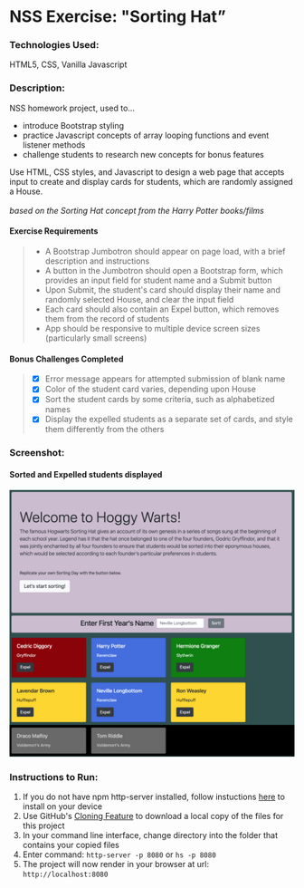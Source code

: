 # NSS Exercise: "Sorting Hat”

### Technologies Used:
HTML5, CSS, Vanilla Javascript

### Description:
NSS homework project, used to...
- introduce Bootstrap styling
- practice Javascript concepts of array looping functions and event listener methods
- challenge students to research new concepts for bonus features

Use HTML, CSS styles, and Javascript to design a web page that accepts input to create and display cards for students, which are randomly assigned a House.
<br>
<br>
_based on the Sorting Hat concept from the Harry Potter books/films_

#### Exercise Requirements
>  - A Bootstrap Jumbotron should appear on page load, with a brief description and instructions
>  - A button in the Jumbotron should open a Bootstrap form, which provides an input field for student name and a Submit button
>  - Upon Submit, the student's card should display their name and randomly selected House, and clear the input field
>  - Each card should also contain an Expel button, which removes them from the record of students
>  - App should be responsive to multiple device screen sizes (particularly small screens)

#### Bonus Challenges Completed
>  - [x] Error message appears for attempted submission of blank name
>  - [x] Color of the student card varies, depending upon House
>  - [x] Sort the student cards by some criteria, such as alphabetized names
>  - [x] Display the expelled students as a separate set of cards, and style them differently from the others

### Screenshot:
#### Sorted and Expelled students displayed
![screenshot](screenshots/sorting-hat-screenshot-1.png)

### Instructions to Run:
1. If you do not have npm http-server installed, follow instuctions [here](https://www.npmjs.com/package/http-server) to install on your device
1. Use GitHub's [Cloning Feature](https://help.github.com/en/github/creating-cloning-and-archiving-repositories/cloning-a-repository) to download a local copy of the files for this project
1. In your command line interface, change directory into the folder that contains your copied files
1. Enter command: `http-server -p 8080` or `hs -p 8080`
1. The project will now render in your browser at url: `http://localhost:8080`